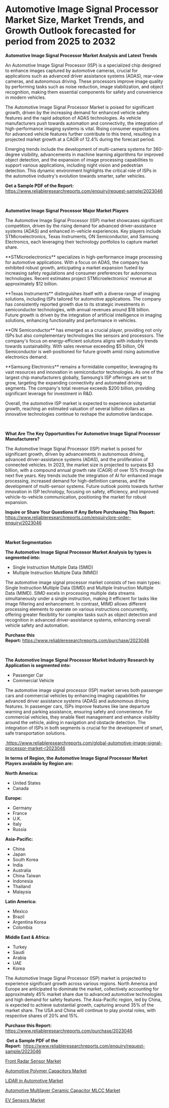 <p><h1>Automotive Image Signal Processor Market Size, Market Trends, and Growth Outlook forecasted for period from 2025 to 2032</h1></p><p><strong>Automotive Image Signal Processor Market Analysis and Latest Trends</strong></p>
<p><p>An Automotive Image Signal Processor (ISP) is a specialized chip designed to enhance images captured by automotive cameras, crucial for applications such as advanced driver assistance systems (ADAS), rear-view cameras, and autonomous driving. These processors improve image quality by performing tasks such as noise reduction, image stabilization, and object recognition, making them essential components for safety and convenience in modern vehicles.</p><p>The Automotive Image Signal Processor Market is poised for significant growth, driven by the increasing demand for enhanced vehicle safety features and the rapid adoption of ADAS technologies. As vehicle manufacturers push towards automation and connectivity, the integration of high-performance imaging systems is vital. Rising consumer expectations for advanced vehicle features further contribute to this trend, resulting in a projected market growth at a CAGR of 12.4% during the forecast period. </p><p>Emerging trends include the development of multi-camera systems for 360-degree visibility, advancements in machine learning algorithms for improved object detection, and the expansion of image processing capabilities to support various applications, including night vision and pedestrian detection. This dynamic environment highlights the critical role of ISPs in the automotive industry's evolution towards smarter, safer vehicles.</p></p>
<p><strong>Get a Sample PDF of the Report:&nbsp;</strong> <a href="https://www.reliableresearchreports.com/enquiry/request-sample/2023046?utm_campaign=117&utm_medium=2&utm_source=Github&utm_content=ia&utm_term=29032025&utm_id=automotive-image-signal-processor">https://www.reliableresearchreports.com/enquiry/request-sample/2023046</a></p>
<p>&nbsp;</p>
<p><strong>Automotive Image Signal Processor Major Market Players</strong></p>
<p><p>The Automotive Image Signal Processor (ISP) market showcases significant competition, driven by the rising demand for advanced driver-assistance systems (ADAS) and enhanced in-vehicle experiences. Key players include STMicroelectronics, Texas Instruments, ON Semiconductor, and Samsung Electronics, each leveraging their technology portfolios to capture market share.</p><p>**STMicroelectronics** specializes in high-performance image processing for automotive applications. With a focus on ADAS, the company has exhibited robust growth, anticipating a market expansion fueled by increasing safety regulations and consumer preferences for autonomous technologies. Recent estimates project STMicroelectronics' revenue at approximately $12 billion.</p><p>**Texas Instruments** distinguishes itself with a diverse range of imaging solutions, including ISPs tailored for automotive applications. The company has consistently reported growth due to its strategic investments in semiconductor technologies, with annual revenues around $18 billion. Future growth is driven by the integration of artificial intelligence in imaging solutions, enhancing functionality and performance in vehicles.</p><p>**ON Semiconductor** has emerged as a crucial player, providing not only ISPs but also complementary technologies like sensors and processors. The company's focus on energy-efficient solutions aligns with industry trends towards sustainability. With sales revenue exceeding $5 billion, ON Semiconductor is well-positioned for future growth amid rising automotive electronics demand.</p><p>**Samsung Electronics** remains a formidable competitor, leveraging its vast resources and innovation in semiconductor technologies. As one of the largest chip manufacturers globally, Samsung’s ISP offerings are set to grow, targeting the expanding connectivity and automated driving segments. The company's total revenue exceeds $200 billion, providing significant leverage for investment in R&D.</p><p>Overall, the automotive ISP market is expected to experience substantial growth, reaching an estimated valuation of several billion dollars as innovative technologies continue to reshape the automotive landscape.</p></p>
<p>&nbsp;</p>
<p><strong>What Are The Key Opportunities For Automotive Image Signal Processor Manufacturers?</strong></p>
<p><p>The Automotive Image Signal Processor (ISP) market is poised for significant growth, driven by advancements in autonomous driving, advanced driver-assistance systems (ADAS), and the proliferation of connected vehicles. In 2023, the market size is projected to surpass $3 billion, with a compound annual growth rate (CAGR) of over 15% through the next five years. Key trends include the integration of AI for enhanced image processing, increased demand for high-definition cameras, and the development of multi-sensor systems. Future outlook points towards further innovation in ISP technology, focusing on safety, efficiency, and improved vehicle-to-vehicle communication, positioning the market for robust expansion.</p></p>
<p><strong>Inquire or Share Your Questions If Any Before Purchasing This Report:</strong> <a href="https://www.reliableresearchreports.com/enquiry/pre-order-enquiry/2023046?utm_campaign=117&utm_medium=2&utm_source=Github&utm_content=ia&utm_term=29032025&utm_id=automotive-image-signal-processor">https://www.reliableresearchreports.com/enquiry/pre-order-enquiry/2023046</a></p>
<p>&nbsp;</p>
<p><strong>Market Segmentation</strong></p>
<p><strong>The Automotive Image Signal Processor Market Analysis by types is segmented into:</strong></p>
<p><ul><li>Single Instruction Multiple Data (SMID)</li><li>Multiple Instruction Multiple Data (MMID)</li></ul></p>
<p><p>The automotive image signal processor market consists of two main types: Single Instruction Multiple Data (SIMD) and Multiple Instruction Multiple Data (MIMD). SIMD excels in processing multiple data streams simultaneously under a single instruction, making it efficient for tasks like image filtering and enhancement. In contrast, MIMD allows different processing elements to operate on various instructions concurrently, offering greater flexibility for complex tasks such as object detection and recognition in advanced driver-assistance systems, enhancing overall vehicle safety and automation.</p></p>
<p><strong>Purchase this Report:&nbsp;</strong><a href="https://www.reliableresearchreports.com/purchase/2023046?utm_campaign=117&utm_medium=2&utm_source=Github&utm_content=ia&utm_term=29032025&utm_id=automotive-image-signal-processor">https://www.reliableresearchreports.com/purchase/2023046</a></p>
<p>&nbsp;</p>
<p><strong>The Automotive Image Signal Processor Market Industry Research by Application is segmented into:</strong></p>
<p><ul><li>Passenger Car</li><li>Commercial Vehicle</li></ul></p>
<p><p>The automotive image signal processor (ISP) market serves both passenger cars and commercial vehicles by enhancing imaging capabilities for advanced driver assistance systems (ADAS) and autonomous driving features. In passenger cars, ISPs improve features like lane departure warning and parking assistance, ensuring safety and convenience. For commercial vehicles, they enable fleet management and enhance visibility around the vehicle, aiding in navigation and obstacle detection. The integration of ISPs in both segments is crucial for the development of smart, safe transportation solutions.</p></p>
<p><a href="https://www.reliableresearchreports.com/global-automotive-image-signal-processor-market-r2023046?utm_campaign=117&utm_medium=2&utm_source=Github&utm_content=ia&utm_term=29032025&utm_id=automotive-image-signal-processor">&nbsp;https://www.reliableresearchreports.com/global-automotive-image-signal-processor-market-r2023046</a></p>
<p><strong>In terms of Region, the Automotive Image Signal Processor Market Players available by Region are:</strong></p>
<p>
    <p> <strong> North America: </strong>
        <ul>
            <li>United States</li>
            <li>Canada</li>
        </ul>
        </p> 
    <p> <strong> Europe: </strong>
        <ul>
            <li>Germany</li>
            <li>France</li>
            <li>U.K.</li>
            <li>Italy</li>
            <li>Russia</li>
        </ul>
        </p> 
    <p> <strong> Asia-Pacific: </strong>
        <ul>
            <li>China</li>
            <li>Japan</li>
            <li>South Korea</li>
            <li>India</li>
            <li>Australia</li>
            <li>China Taiwan</li>
            <li>Indonesia</li>
            <li>Thailand</li>
            <li>Malaysia</li>
        </ul>
        </p> 
    <p> <strong> Latin America: </strong>
        <ul>
            <li>Mexico</li>
            <li>Brazil</li>
            <li>Argentina Korea</li>
            <li>Colombia</li>
        </ul>
        </p> 
    <p> <strong> Middle East & Africa: </strong>
        <ul>
            <li>Turkey</li>
            <li>Saudi</li>
            <li>Arabia</li>
            <li>UAE</li>
            <li>Korea</li>
        </ul>
    </p>
    </p>
<p><p>The Automotive Image Signal Processor (ISP) market is projected to experience significant growth across various regions. North America and Europe are anticipated to dominate the market, collectively accounting for approximately 45% market share due to advanced automotive technologies and high demand for safety features. The Asia-Pacific region, led by China, is expected to achieve substantial growth, capturing around 35% of the market share. The USA and China will continue to play pivotal roles, with respective shares of 20% and 15%.</p></p>
<p><strong>Purchase this Report: </strong><a href="https://www.reliableresearchreports.com/purchase/2023046?utm_campaign=117&utm_medium=2&utm_source=Github&utm_content=ia&utm_term=29032025&utm_id=automotive-image-signal-processor">https://www.reliableresearchreports.com/purchase/2023046</a></p>
<p>&nbsp;<strong>Get a Sample PDF of the Report:&nbsp;&nbsp;</strong><a href="https://www.reliableresearchreports.com/enquiry/request-sample/2023046?utm_campaign=117&utm_medium=2&utm_source=Github&utm_content=ia&utm_term=29032025&utm_id=automotive-image-signal-processor">https://www.reliableresearchreports.com/enquiry/request-sample/2023046</a></p>
<p><strong></strong></p>
<p><p><a href="https://github.com/pomasifilo/Market-Research-Report-List-1/blob/main/front-radar-sensor-market.md?utm_campaign=117&utm_medium=2&utm_source=Github&utm_content=ia&utm_term=29032025&utm_id=automotive-image-signal-processor">Front Radar Sensor Market</a></p><p><a href="https://github.com/ceneabiruk11/Market-Research-Report-List-1/blob/main/automotive-polymer-capacitors-market.md?utm_campaign=117&utm_medium=2&utm_source=Github&utm_content=ia&utm_term=29032025&utm_id=automotive-image-signal-processor">Automotive Polymer Capacitors Market</a></p><p><a href="https://github.com/amramcocosxa/Market-Research-Report-List-1/blob/main/lidar-in-automotive-market.md?utm_campaign=117&utm_medium=2&utm_source=Github&utm_content=ia&utm_term=29032025&utm_id=automotive-image-signal-processor">LiDAR in Automotive Market</a></p><p><a href="https://github.com/nontoengolo/Market-Research-Report-List-1/blob/main/automotive-multilayer-ceramic-capacitor-mlcc-market.md?utm_campaign=117&utm_medium=2&utm_source=Github&utm_content=ia&utm_term=29032025&utm_id=automotive-image-signal-processor">Automotive Multilayer Ceramic Capacitor MLCC Market</a></p><p><a href="https://github.com/avikalitesjj/Market-Research-Report-List-1/blob/main/ev-sensors-market.md?utm_campaign=117&utm_medium=2&utm_source=Github&utm_content=ia&utm_term=29032025&utm_id=automotive-image-signal-processor">EV Sensors Market</a></p></p>